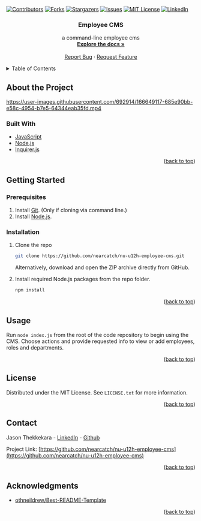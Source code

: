 <div id="top"></div>
<!--
*** Thanks for checking out the Best-README-Template. If you have a suggestion
*** that would make this better, please fork the repo and create a pull request
*** or simply open an issue with the tag "enhancement".
*** Don't forget to give the project a star!
*** Thanks again! Now go create something AMAZING! :D
-->

<!-- PROJECT SHIELDS -->
<!--
*** I'm using markdown "reference style" links for readability.
*** Reference links are enclosed in brackets [ ] instead of parentheses ( ).
*** See the bottom of this document for the declaration of the reference variables
*** for contributors-url, forks-url, etc. This is an optional, concise syntax you may use.
*** https://www.markdownguide.org/basic-syntax/#reference-style-links
-->

[![Contributors][contributors-shield]][contributors-url]
[![Forks][forks-shield]][forks-url]
[![Stargazers][stars-shield]][stars-url]
[![Issues][issues-shield]][issues-url]
[![MIT License][license-shield]][license-url]
[![LinkedIn][linkedin-shield]][linkedin-url]

<div align="center">

<h3 align="center">Employee CMS</h3>

  <p align="center">
    a command-line employee cms
    <br />
    <a href="https://github.com/nearcatch/nu-u12h-employee-cms"><strong>Explore the docs »</strong></a>
    <br />
    <br />
    <a href="https://github.com/nearcatch/nu-u12h-employee-cms/issues">Report Bug</a>
    ·
    <a href="https://github.com/nearcatch/nu-u12h-employee-cms/issues">Request Feature</a>
  </p>
</div>

<!-- TABLE OF CONTENTS -->
<details>
  <summary>Table of Contents</summary>
  <ol>
    <li>
      <a href="#about-the-project">About the Project</a>
      <ul>
        <li><a href="#built-with">Built With</a></li>
      </ul>
    </li>
    <li>
      <a href="#getting-started">Getting Started</a>
      <ul>
        <li><a href="#prerequisites">Prerequisites</a></li>
        <li><a href="#installation">Installation</a></li>
      </ul>
    </li>
    <li><a href="#usage">Usage</a></li>
    <li><a href="#license">License</a></li>
    <li><a href="#contact">Contact</a></li>
    <li><a href="#acknowledgments">Acknowledgments</a></li>
  </ol>
</details>

<!-- ABOUT THE PROJECT -->

## About the Project

https://user-images.githubusercontent.com/692914/166649117-685e90bb-e58c-4954-b7e5-64344eab35fd.mp4


### Built With

* [JavaScript](https://developer.mozilla.org/en-US/docs/Web/JavaScript)
* [Node.js](https://nodejs.org/en/)
* [Inquirer.js](https://github.com/SBoudrias/Inquirer.js)

<p align="right">(<a href="#top">back to top</a>)</p>

<!-- GETTING STARTED -->
## Getting Started
### Prerequisites

1. Install [Git](https://git-scm.com/book/en/v2/Getting-Started-Installing-Git). (Only if cloning via command line.)
2. Install [Node.js](https://nodejs.org/en/download/current/).

### Installation

1. Clone the repo
   ```sh
   git clone https://github.com/nearcatch/nu-u12h-employee-cms.git
   ```
   Alternatively, download and open the ZIP archive directly from GitHub.

2. Install required Node.js packages from the repo folder.
   ```sh
   npm install
   ```

<p align="right">(<a href="#top">back to top</a>)</p>


<!-- USAGE EXAMPLES -->

## Usage

Run `node index.js` from the root of the code repository to begin using the CMS. Choose actions and provide requested info to view or add employees, roles and departments.

<p align="right">(<a href="#top">back to top</a>)</p>

<!-- LICENSE -->

## License

Distributed under the MIT License. See `LICENSE.txt` for more information.

<p align="right">(<a href="#top">back to top</a>)</p>

<!-- CONTACT -->

## Contact

Jason Thekkekara - [LinkedIn][linkedin-url] - [Github](https://github.com/nearcatch)

Project Link: [https://github.com/nearcatch/nu-u12h-employee-cms](https://github.com/nearcatch/nu-u12h-employee-cms)

<p align="right">(<a href="#top">back to top</a>)</p>

<!-- ACKNOWLEDGMENTS -->

## Acknowledgments

- [othneildrew/Best-README-Template](https://github.com/othneildrew/Best-README-Template)

<p align="right">(<a href="#top">back to top</a>)</p>

<!-- MARKDOWN LINKS & IMAGES -->
<!-- https://www.markdownguide.org/basic-syntax/#reference-style-links -->

[contributors-shield]: https://img.shields.io/github/contributors/nearcatch/nu-u12h-employee-cms.svg?style=for-the-badge
[contributors-url]: https://github.com/nearcatch/nu-u12h-employee-cms/graphs/contributors
[forks-shield]: https://img.shields.io/github/forks/nearcatch/nu-u12h-employee-cms.svg?style=for-the-badge
[forks-url]: https://github.com/nearcatch/nu-u12h-employee-cms/network/members
[stars-shield]: https://img.shields.io/github/stars/nearcatch/nu-u12h-employee-cms.svg?style=for-the-badge
[stars-url]: https://github.com/nearcatch/nu-u12h-employee-cms/stargazers
[issues-shield]: https://img.shields.io/github/issues/nearcatch/nu-u12h-employee-cms.svg?style=for-the-badge
[issues-url]: https://github.com/nearcatch/nu-u12h-employee-cms/issues
[license-shield]: https://img.shields.io/github/license/nearcatch/nu-u12h-employee-cms.svg?style=for-the-badge
[license-url]: https://github.com/nearcatch/nu-u12h-employee-cms/blob/main/LICENSE.txt
[linkedin-shield]: https://img.shields.io/badge/-LinkedIn-black.svg?style=for-the-badge&logo=linkedin&colorB=555
[linkedin-url]: https://linkedin.com/in/jason-thekkekara
[product-screenshot]: https://raw.githubusercontent.com/nearcatch/nu-u12h-employee-cms/main/assets/readme/full-page-screenshot.webp
